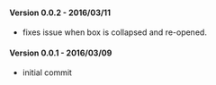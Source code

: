 #### Version 0.0.2 - 2016/03/11
* fixes issue when box is collapsed and re-opened.

#### Version 0.0.1 - 2016/03/09
* initial commit